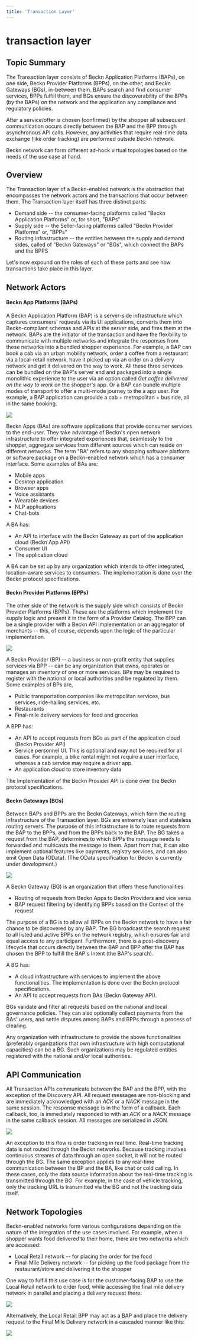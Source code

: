 ```yaml
---
title: 'Transaction Layer'
---
```


# transaction layer

## Topic Summary

The Transaction layer consists of Beckn Application Platforms (BAPs), on one
side, Beckn Provider Platforms (BPPs), on the other, and Beckn Gateways (BGs),
in-between them. BAPs search and find consumer services, BPPs fulfill them, and
BGs ensure the discoverability of the BPPs (by the BAPs) on the network and the
application any compliance and regulatory policies.

After a service/offer is chosen (confirmed) by the shopper all subsequent
communication occurs directly between the BAP and the BPP through asynchronous
API calls. However, any activities that require real-time data exchange (like
order tracking) are performed outside Beckn network.

Beckn network can form different ad-hock virtual topologies based on the needs
of the use case at hand.

## Overview

The Transaction layer of a Beckn-enabled network is the abstraction that
encompasses the network actors and the transactions that occur between them. The
Transaction layer itself has three distinct parts:

- Demand side -- the consumer-facing platforms called "Beckn Application
  Platforms" or, for short, "BAPs"
- Supply side -- the Seller-facing platforms called "Beckn Provider Platforms"
  or, "BPPs"
- Routing infrastructure -- the entities between the supply and demand sides,
  called of "Beckn Gateways" or "BGs", which connect the BAPs and the BPPS

Let's now expound on the roles of each of these parts and see how transactions
take place in this layer.

## Network Actors

#### Beckn App Platforms (BAPs) 

A Beckn Application Platform (BAP) is a server-side infrastructure which
captures consumers' requests via its UI applications, converts them into
Beckn-compliant schemas and APIs at the server side, and fires them at the
network. BAPs are the initiator of the transaction and have the flexibility to
communicate with multiple networks and integrate the responses from these
networks into a bundled shopper experience. For example, a BAP can book a cab
via an urban mobility network, order a coffee from a restaurant via a
local-retail network, have it picked up via an order on a delivery network and
get it delivered on the way to work. All these three services can be bundled on
the BAP's server end and packaged into a single monolithic experience to the
user via an option called *Get coffee delivered on the way to work* on the
shopper's app. Or a BAP can bundle multiple modes of transport to offer a
multi-mode journey to the a app user. For example, a BAP application can provide
a cab + metropolitan + bus ride, all in the same booking.

![](https://developers.becknprotocol.io/wp-content/uploads/2021/09/BecknApp.png)

Beckn Apps (BAs) are software applications that provide consumer services to the
end-user. They take advantage of Beckn's open network infrastructure to offer
integrated experiences that, seamlessly to the shopper, aggregate services from
different sources which can reside on different networks. The term "BA" refers
to any shopping software platform or software package on a Beckn-enabled network
which has a consumer interface. Some examples of BAs are:

- Mobile apps
- Desktop application
- Browser apps
- Voice assistants
- Wearable devices
- NLP applications
- Chat-bots

A BA has:

- An API to interface with the Beckn Gateway as part of the application cloud
  (Beckn App API)
- Consumer UI
- The application cloud

A BA can be set up by any organization which intends to offer integrated,
location-aware services to consumers. The implementation is done over the Beckn
protocol specifications.

#### Beckn Provider Platforms (BPPs)

The other side of the network is the supply side which consists of Beckn
Provider Platforms (BPPs). These are the platforms which implement the supply
logic and present it in the form of a Provider Catalog. The BPP can be a single
provider with a Beckn API implementation or an aggregator of merchants -- this,
of course, depends upon the logic of the particular implementation.

![](https://developers.becknprotocol.io/wp-content/uploads/2021/09/BecknProvider.png)

A Beckn Provider (BP) -- a business or non-profit entity that supplies services
via BPP -- can be any organization that owns, operates or manages an inventory
of one or more services. BPs may be required to register with the national or
local authorities and be regulated by them. Some examples of BPs are,

- Public transportation companies like metropolitan services, bus services,
  ride-hailing services, etc.
- Restaurants
- Final-mile delivery services for food and groceries

A BPP has:

- An API to accept requests from BGs as part of the application cloud (Beckn
  Provider API)
- Service personnel UI. This is optional and may not be required for all cases.
  For example, a bike rental might not require a user interface, whereas a cab
  service may require a driver app.
- An application cloud to store inventory data

The implementation of the Beckn Provider API is done over the Beckn protocol
specifications.

#### Beckn Gateways (BGs)

Between BAPs and BPPs are the Beckn Gateways, which form the routing
infrastructure of the Transaction layer. BGs are extremely lean and stateless
routing servers. The purpose of this infrastructure is to route requests from
the BAP to the BPPs, and from the BPPs back to the BAP. The BG takes a request
from the BAP, determines to which BPPs the message needs to forwarded and
multicasts the message to them. Apart from that, it can also implement optional
features like payments, registry services, and can also emit Open Data (OData).
(The OData specification for Beckn is currently under development.)

![](https://developers.becknprotocol.io/wp-content/uploads/2021/08/beckn-gateway.jpg)

A Beckn Gateway (BG) is an organization that offers these functionalities:

- Routing of requests from Beckn Apps to Beckn Providers and vice versa
- BAP request filtering by identifying BPPs based on the Context of the request

The purpose of a BG is to allow all BPPs on the Beckn network to have a fair
chance to be discovered by any BAP. The BG broadcast the search request to all
listed and active BPPs on the network registry, which ensures fair and equal
access to any participant. Furthermore, there is a post-discovery lifecycle that
occurs directly between the BAP and BPP after the BAP has chosen the BPP to
fulfill the BAP's Intent (the BAP's search).

A BG has:

- A cloud infrastructure with services to implement the above functionalities.
  The implementation is done over the Beckn protocol specifications.
- An API to accept requests from BAs (Beckn Gateway API).

BGs validate and filter all requests based on the national and local governance
policies. They can also optionally collect payments from the BAs' users, and
settle disputes among BAPs and BPPs through a process of clearing.

Any organization with infrastructure to provide the above functionalities
(preferably organizations that own infrastructure with high computational
capacities) can be a BG. Such organizations may be regulated entities registered
with the national and/or local authorities.

## API Communication

All Transaction APIs communicate between the BAP and the BPP, with the exception
of the Discovery API. All request messages are non-blocking and are immediately
acknowledged with an *ACK* or a *NACK* message in the same session. The response
message is in the form of a callback. Each callback, too, is immediately
responded to with an *ACK* or a *NACK* message in the same callback session. All
messages are serialized in JSON.

![](https://developers.becknprotocol.io/wp-content/uploads/2021/09/api-communication.png)

An exception to this flow is order tracking in real time. Real-time tracking
data is not routed through the Beckn networks. Because tracking involves
continuous streams of data through an open socket, it will not be routed through
the BG. The same exception applies to any real-time communication between the BP
and the BA, like chat or cold calling. In these cases, only the data source
information about the real-time tracking is transmitted through the BG. For
example, in the case of vehicle tracking, only the tracking URL is transmitted
via the BG and not the tracking data itself.

## Network Topologies

Beckn-enabled networks form various configurations depending on the nature of
the integration of the use cases involved. For example, when a shopper wants
food delivered to their home, there are two networks which are accessed:

- Local Retail network -- for placing the order for the food
- Final-Mile Delivery network -- for picking up the food package from the
  restaurant/store and delivering it to the shopper

One way to fulfill this use case is for the customer-facing BAP to use the Local
Retail network to order food, while accessing the final mile delivery network in
parallel and placing a delivery request there:

![](https://developers.becknprotocol.io/wp-content/uploads/2021/08/network-topologist.jpg)

Alternatively, the Local Retail BPP may act as a BAP and place the delivery
request to the Final Mile Delivery network in a cascaded manner like this:

![](https://developers.becknprotocol.io/wp-content/uploads/2021/08/network-topologist-2.jpg)
